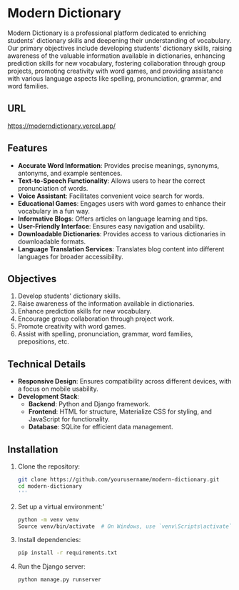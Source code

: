 # Modern Dictionary

Modern Dictionary is a professional platform dedicated to enriching students' dictionary skills and deepening their understanding of vocabulary. Our primary objectives include developing students' dictionary skills, raising awareness of the valuable information available in dictionaries, enhancing prediction skills for new vocabulary, fostering collaboration through group projects, promoting creativity with word games, and providing assistance with various language aspects like spelling, pronunciation, grammar, and word families.

## URL
https://moderndictionary.vercel.app/

## Features

- **Accurate Word Information**: Provides precise meanings, synonyms, antonyms, and example sentences.
- **Text-to-Speech Functionality**: Allows users to hear the correct pronunciation of words.
- **Voice Assistant**: Facilitates convenient voice search for words.
- **Educational Games**: Engages users with word games to enhance their vocabulary in a fun way.
- **Informative Blogs**: Offers articles on language learning and tips.
- **User-Friendly Interface**: Ensures easy navigation and usability.
- **Downloadable Dictionaries**: Provides access to various dictionaries in downloadable formats.
- **Language Translation Services**: Translates blog content into different languages for broader accessibility.

## Objectives

1. Develop students' dictionary skills.
2. Raise awareness of the information available in dictionaries.
3. Enhance prediction skills for new vocabulary.
4. Encourage group collaboration through project work.
5. Promote creativity with word games.
6. Assist with spelling, pronunciation, grammar, word families, prepositions, etc.

## Technical Details

- **Responsive Design**: Ensures compatibility across different devices, with a focus on mobile usability.
- **Development Stack**:
  - **Backend**: Python and Django framework.
  - **Frontend**: HTML for structure, Materialize CSS for styling, and JavaScript for functionality.
  - **Database**: SQLite for efficient data management.



## Installation

1. Clone the repository:
   ```bash
   git clone https://github.com/yourusername/modern-dictionary.git
   cd modern-dictionary
   '''
   
2. Set up a virtual environment:'
   ```bash
   python -m venv venv
   Source venv/bin/activate  # On Windows, use `venv\Scripts\activate`
   ```
   
3. Install dependencies:
    ```bash
   pip install -r requirements.txt
   ```

4. Run the Django server:
   ```bash
   python manage.py runserver
   ```

